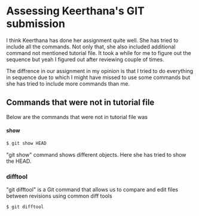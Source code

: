 # Assessing Keerthana's GIT submission

I think Keerthana has done her assignment quite well. 
She has tried to include all the commands. Not only that, she also included additional command not mentioned tutorial file. It took a while for me to figure out the sequence but yeah I figured out after reviewing couple of times.

The diffrence in our assignment in my opinion is that I tried to do everything in sequence due to which I might have missed to use some commands but she has tried to include more commands than me.

## Commands that were not in tutorial file

Below are the commands that were not in tutorial file was 
#### show
```sh
$ git show HEAD
```
"git show" command shows different objects. Here she has tried to show the HEAD.

### difftool
"git difftool" is a Git command that allows us to compare and edit files between revisions using common diff tools
```sh
$ git difftool
```




 

